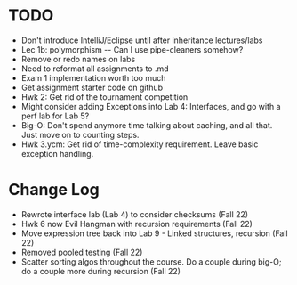 # TODO
- Don't introduce IntelliJ/Eclipse until after inheritance lectures/labs
- Lec 1b: polymorphism -- Can I use pipe-cleaners somehow?
- Remove or redo names on labs
- Need to reformat all assignments to .md
- Exam 1 implementation worth too much
- Get assignment starter code on github
- Hwk 2: Get rid of the tournament competition
- Might consider adding Exceptions into Lab 4: Interfaces, and go with a perf lab for Lab 5?
- Big-O: Don't spend anymore time talking about caching, and all that. Just move on to counting steps.
- Hwk 3.ycm: Get rid of time-complexity requirement. Leave basic exception handling.

# Change Log
- Rewrote interface lab (Lab 4) to consider checksums (Fall 22)
- Hwk 6 now Evil Hangman with recursion requirements (Fall 22)
- Move expression tree back into Lab 9 - Linked structures, recursion (Fall 22)
- Removed pooled testing (Fall 22)
- Scatter sorting algos throughout the course. Do a couple during big-O; do a couple more during recursion (Fall 22)
